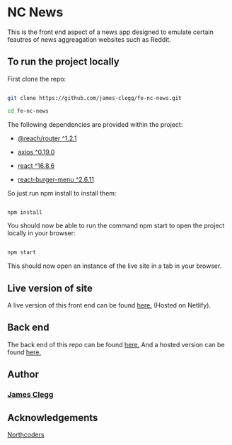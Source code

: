 # NC News

This is the front end aspect of a news app designed to emulate certain feautres of news aggreagation websites such as Reddit.

## To run the project locally

First clone the repo:

```bash

git clone https://github.com/james-clegg/fe-nc-news.git

cd fe-nc-news

```

The following dependencies are provided within the project:

- [@reach/router ^1.2.1](https://reach.tech/router)

- [axios ^0.19.0](https://github.com/axios/axios)

- [react ^16.8.6](https://reactjs.org/)

- [react-burger-menu ^2.6.11](https://github.com/negomi/react-burger-menu)

So just run npm install to install them:

```bash

npm install

```

You should now be able to run the command npm start to open the project locally in your browser:

```bash

npm start

```

This should now open an instance of the live site in a tab in your browser.

## Live version of site

A live version of this front end can be found [here.](https://jc-nc-news.netlify.com/) (Hosted on Netlify).

## Back end

The back end of this repo can be found [here.](https://github.com/james-clegg/be-nc-news)
And a hosted version can be found [here.](https://jc-nc-news.herokuapp.com/api/)

## Author

### [James Clegg](<[https://github.com/james-clegg/](https://github.com/james-clegg/)>)

## Acknowledgements

[Northcoders](northcoders.com)
